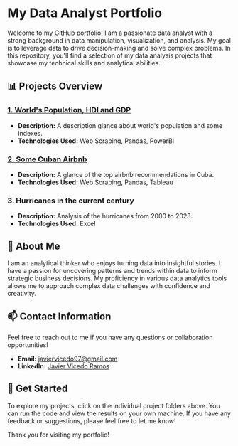 # My Data Analyst Portfolio  

Welcome to my GitHub portfolio! I am a passionate data analyst with a strong background in data manipulation, visualization, and analysis. My goal is to leverage data to drive decision-making and solve complex problems. In this repository, you'll find a selection of my data analysis projects that showcase my technical skills and analytical abilities.  

## 📊 Projects Overview  

### [1. World's Population, HDI and GDP](https://github.com/jvice2/Data-Analysis-Portfolio/tree/main/1.%20World's%20Population%2C%20HDI%20and%20GDP)
- **Description:** A description glance about world's population and some indexes.  
- **Technologies Used:** Web Scraping, Pandas, PowerBI

### [2. Some Cuban Airbnb](https://github.com/jvice2/Data-Analysis-Portfolio/tree/main/2.%20Some%20Cuban%20Airbnb)
- **Description:** A glance of the top airbnb recommendations in Cuba.
- **Technologies Used:** Web Scraping, Pandas, Tableau

### 3. Hurricanes in the current century
- **Description:** Analysis of the hurricanes from 2000 to 2023.
- **Technologies Used:** Excel  

## 💼 About Me  
I am an analytical thinker who enjoys turning data into insightful stories. I have a passion for uncovering patterns and trends within data to inform strategic business decisions. My proficiency in various data analytics tools allows me to approach complex data challenges with confidence and creativity.  

## 📫 Contact Information  
Feel free to reach out to me if you have any questions or collaboration opportunities!  
- **Email:** javiervicedo97@gmail.com
- **LinkedIn:** [Javier Vicedo Ramos](https://www.linkedin.com/in/javier-vicedo-ramos-0a15a5286)   

## 🚀 Get Started  
To explore my projects, click on the individual project folders above. You can run the code and view the results on your own machine. If you have any feedback or suggestions, please feel free to let me know!  

Thank you for visiting my portfolio!
